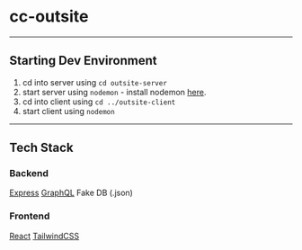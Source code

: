 # cc-outsite
---

## Starting Dev Environment
1. cd into server using ``` cd outsite-server ```
2. start server using ``` nodemon ``` - install nodemon [here](https://www.npmjs.com/package/nodemon).
3. cd into client using ``` cd ../outsite-client ```
4. start client using ``` nodemon ```

---

## Tech Stack
### Backend
[Express](expressjs.com)
[GraphQL](graphql.org)
Fake DB (.json)

### Frontend
[React](reactjs.org)
[TailwindCSS](tailwindcss.com)
